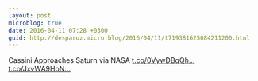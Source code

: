 ```yaml
---
layout: post
microblog: true
date: 2016-04-11 07:28 +0300
guid: http://desparoz.micro.blog/2016/04/11/t719381625084211200.html
---
```

Cassini Approaches Saturn  via NASA [t.co/0VywDBqQh...](https://t.co/0VywDBqQhI) [t.co/JxvWA9HoN...](https://t.co/JxvWA9HoNg)
